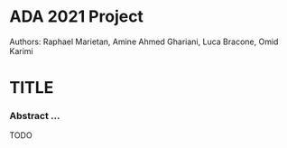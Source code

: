 # ADA 2021 Project
Authors: Raphael Marietan, Amine Ahmed Ghariani, Luca Bracone, Omid Karimi

# TITLE
### Abstract ...

TODO
